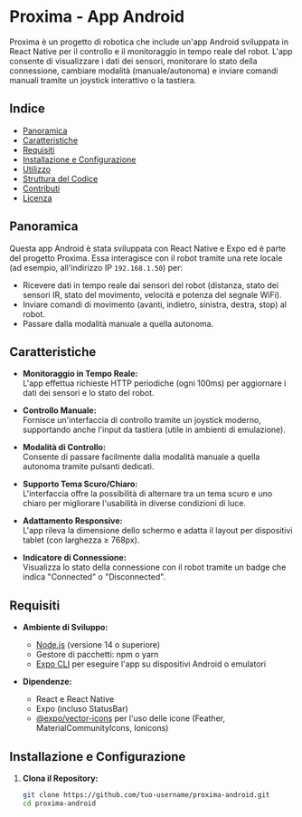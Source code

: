 # Proxima - App Android

Proxima è un progetto di robotica che include un'app Android sviluppata in React Native per il controllo e il monitoraggio in tempo reale del robot. L'app consente di visualizzare i dati dei sensori, monitorare lo stato della connessione, cambiare modalità (manuale/autonoma) e inviare comandi manuali tramite un joystick interattivo o la tastiera.

## Indice

- [Panoramica](#panoramica)
- [Caratteristiche](#caratteristiche)
- [Requisiti](#requisiti)
- [Installazione e Configurazione](#installazione-e-configurazione)
- [Utilizzo](#utilizzo)
- [Struttura del Codice](#struttura-del-codice)
- [Contributi](#contributi)
- [Licenza](#licenza)

## Panoramica

Questa app Android è stata sviluppata con React Native e Expo ed è parte del progetto Proxima. Essa interagisce con il robot tramite una rete locale (ad esempio, all'indirizzo IP `192.168.1.50`) per:
- Ricevere dati in tempo reale dai sensori del robot (distanza, stato dei sensori IR, stato del movimento, velocità e potenza del segnale WiFi).
- Inviare comandi di movimento (avanti, indietro, sinistra, destra, stop) al robot.
- Passare dalla modalità manuale a quella autonoma.

## Caratteristiche

- **Monitoraggio in Tempo Reale:**  
  L'app effettua richieste HTTP periodiche (ogni 100ms) per aggiornare i dati dei sensori e lo stato del robot.

- **Controllo Manuale:**  
  Fornisce un'interfaccia di controllo tramite un joystick moderno, supportando anche l'input da tastiera (utile in ambienti di emulazione).

- **Modalità di Controllo:**  
  Consente di passare facilmente dalla modalità manuale a quella autonoma tramite pulsanti dedicati.

- **Supporto Tema Scuro/Chiaro:**  
  L'interfaccia offre la possibilità di alternare tra un tema scuro e uno chiaro per migliorare l'usabilità in diverse condizioni di luce.

- **Adattamento Responsive:**  
  L'app rileva la dimensione dello schermo e adatta il layout per dispositivi tablet (con larghezza ≥ 768px).

- **Indicatore di Connessione:**  
  Visualizza lo stato della connessione con il robot tramite un badge che indica "Connected" o "Disconnected".

## Requisiti

- **Ambiente di Sviluppo:**
  - [Node.js](https://nodejs.org/) (versione 14 o superiore)
  - Gestore di pacchetti: npm o yarn
  - [Expo CLI](https://docs.expo.dev/) per eseguire l'app su dispositivi Android o emulatori

- **Dipendenze:**
  - React e React Native
  - Expo (incluso StatusBar)
  - [@expo/vector-icons](https://docs.expo.dev/guides/icons/) per l'uso delle icone (Feather, MaterialCommunityIcons, Ionicons)

## Installazione e Configurazione

1. **Clona il Repository:**

   ```bash
   git clone https://github.com/tuo-username/proxima-android.git
   cd proxima-android
